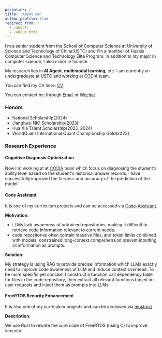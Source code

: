 ```yaml
---
permalink: /
title: "About me"
author_profile: true
redirect_from: 
  - /about/
  - /about.html
---
```


I’m a senior student from the School of Computer Science at University of Science and Technology of China(USTC) and I'm a member of Huaxia Computer Science and Technology Elite Program. In addition to my major in computer science, I also minor in finance.

My research lies in **AI Agent**, **multimodal learning**, etc. I am currently an undergraduate at USTC and working at [CODIA](https://code.bdaa.pro/dashboard/) team.

You can find my CV here: [CV](CV-USTC-ZhenyuBo).

You can contact me through [Email](mailto:bzy1117@mail.ustc.edu.cn) or [Wechat]((../images/wechat.jpg))

### Honors

* National Scholarship(2024)
* Jianghuai NIO Scholarship(2023)
* Hua Xia Talent Scholarship(2023, 2024)
* WorldQuant International Quant Championship Gold(2023)

### Research Experience

#### ****Cognitive Diagnosis Optimization****

Now I'm working at at [CODIA](https://code.bdaa.pro/dashboard/) team which focus on diagnosing the student's ability level based on the student's historical answer records. I have successfully improved the fairness and accuracy of the prediction of the model.

#### Code Assistant

It is one of my curriculum projects and can be accessed via [Code-Assistant](https://github.com/Zhenyu-Bo/Code-Assistant).

**Motivation:**

* LLMs lack awareness of untrained repositories, making it difficult to retrieve code information relevant to current needs.
* code repositories often contain massive files, and token limits combined with models' constrained long-context comprehension prevent inputting all information as prompts. 

**Solution:**

My strategy is using RAG to provide precise information which LLMs exactly need to improve code awareness of LLM and reduce context overhead. To be more specific yet concise, I construct a function call dependency table for files in the code repository, then extract all relevant functions based on user requests and inject them as prompts into LLMs.

#### FreeRTOS Security Enhancement

It is also one of my curriculum projects and can be accessed via [mustrust](https://github.com/OSH-2024/mustrust)

**Description:**

We use Rust to rewrite the core code of FreeRTOS (using C) to improve security.
